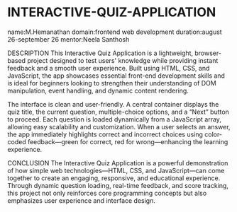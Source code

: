 # INTERACTIVE-QUIZ-APPLICATION
name:M.Hemanathan domain:frontend web development duration:august 26-september 26 mentor:Neela Santhosh

DESCRIPTION
This Interactive Quiz Application is a lightweight, browser-based project designed to test users' knowledge while providing instant feedback and a smooth user experience. Built using HTML, CSS, and JavaScript, the app showcases essential front-end development skills and is ideal for beginners looking to strengthen their understanding of DOM manipulation, event handling, and dynamic content rendering.

The interface is clean and user-friendly. A central container displays the quiz title, the current question, multiple-choice options, and a “Next” button to proceed. Each question is loaded dynamically from a JavaScript array, allowing easy scalability and customization. When a user selects an answer, the app immediately highlights correct and incorrect choices using color-coded feedback—green for correct, red for wrong—enhancing the learning experience.

CONCLUSION
The Interactive Quiz Application is a powerful demonstration of how simple web technologies—HTML, CSS, and JavaScript—can come together to create an engaging, responsive, and educational experience. Through dynamic question loading, real-time feedback, and score tracking, this project not only reinforces core programming concepts but also emphasizes user experience and interface design.
